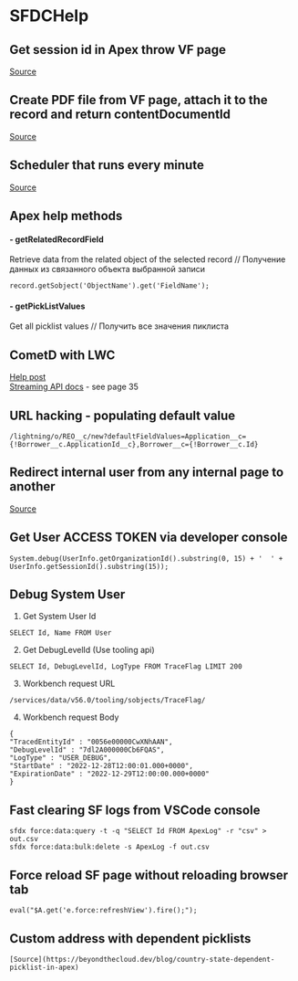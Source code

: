 # SFDCHelp

## Get session id in Apex throw VF page
[Source](https://github.com/EugeneSheuchuk/SFDCHelp/tree/master/VF_SessionId)

## Create PDF file from VF page, attach it to the record and return contentDocumentId
[Source](https://github.com/EugeneSheuchuk/SFDCHelp/tree/master/CreatePDFFromVF)

## Scheduler that runs every minute
[Source](https://github.com/EugeneSheuchuk/SFDCHelp/tree/master/EveryMinuteScheduler)

## Apex help methods

#### - getRelatedRecordField
Retrieve data from the related object of the selected record // Получение данных из связанного объекта выбранной записи
```
record.getSobject('ObjectName').get('FieldName');
```
#### - getPickListValues
Get all picklist values // Получить все значения пиклиста


## CometD with LWC
[Help post](https://www.sfdcbox.com/2021/02/cometd.html)\
[Streaming API docs](https://blog.bessereau.eu/assets/pdfs/api_streaming.pdf) - see page 35

## URL hacking - populating default value
```
/lightning/o/REO__c/new?defaultFieldValues=Application__c={!Borrower__c.ApplicationId__c},Borrower__c={!Borrower__c.Id}
```

## Redirect internal user from any internal page to another
[Source](https://github.com/EugeneSheuchuk/SFDCHelp/tree/master/HiddenListeningComponent/aura/HiddenListeningCmp)

## Get User ACCESS TOKEN via developer console
```
System.debug(UserInfo.getOrganizationId().substring(0, 15) + '  ' +  UserInfo.getSessionId().substring(15));
```

## Debug System User
1) Get System User Id
```
SELECT Id, Name FROM User
```
2) Get DebugLevelId (Use tooling api)
```
SELECT Id, DebugLevelId, LogType FROM TraceFlag LIMIT 200
```
3) Workbench request URL
```
/services/data/v56.0/tooling/sobjects/TraceFlag/
```
4) Workbench request Body
```
{
"TracedEntityId" : "0056e00000CwXNhAAN",
"DebugLevelId" : "7dl2A000000Cb6FQAS",
"LogType" : "USER_DEBUG",
"StartDate" : "2022-12-28T12:00:01.000+0000",
"ExpirationDate" : "2022-12-29T12:00:00.000+0000"
}
```

## Fast clearing SF logs from VSCode console
```
sfdx force:data:query -t -q "SELECT Id FROM ApexLog" -r "csv" > out.csv
sfdx force:data:bulk:delete -s ApexLog -f out.csv
```

## Force reload SF page without reloading browser tab
```
eval("$A.get('e.force:refreshView').fire();");
```

## Custom address with dependent picklists
```
[Source](https://beyondthecloud.dev/blog/country-state-dependent-picklist-in-apex)
```


